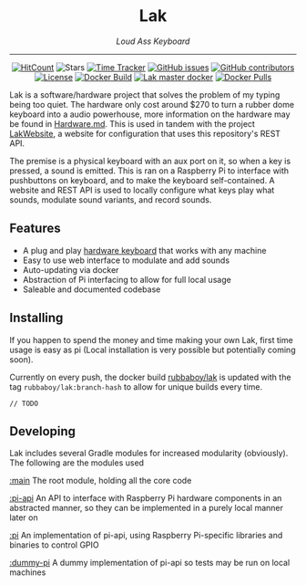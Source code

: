 <h1 align="center">Lak</h1>
<p align="center"><i>Loud Ass Keyboard</i></p>
<hr><p align="center">
  <a href="http://hits.dwyl.io/RubbaBoy/Lak"><img alt="HitCount" src="http://hits.dwyl.io/RubbaBoy/Lak.svg" /></a>
  <img alt="Stars" src="https://img.shields.io/github/stars/RubbaBoy/Lak.svg?label=Stars&style=flat" />
  <a href="https://wakatime.com/badge/github/RubbaBoy/Lak"><img alt="Time Tracker" src="https://wakatime.com/badge/github/RubbaBoy/Lak.svg"/></a>
  <a href="https://github.com/RubbaBoy/Lak/issues"><img alt="GitHub issues" src="https://img.shields.io/github/issues/RubbaBoy/Lak.svg"/></a>
  <a href="https://github.com/RubbaBoy/Lak/graphs/contributors"><img alt="GitHub contributors" src="https://img.shields.io/github/contributors/RubbaBoy/Lak"></a>
  <a href="https://github.com/RubbaBoy/Lak/blob/master/LICENSE.txt"><img src="https://img.shields.io/github/license/RubbaBoy/Lak.svg" alt="License"/></a>
  <a href="https://github.com/RubbaBoy/Lak/actions?query=workflow%3A%22Docker+Build%22"><img src="https://github.com/RubbaBoy/Lak/workflows/Docker%20Build/badge.svg" alt="Docker Build"/></a>
    <a href="https://hub.docker.com/repository/docker/rubbaboy/lak"><img src="https://byob.yarr.is/RubbaBoy/Lak/lak" alt="Lak master docker"/></a>
  <a href="https://hub.docker.com/layers/rubbaboy/hs"><img src="https://img.shields.io/docker/pulls/rubbaboy/lak" alt="Docker Pulls"/></a>
</p>

Lak is a software/hardware project that solves the problem of my typing being too quiet. The hardware only cost around $270 to turn a rubber dome keyboard into a audio powerhouse, more information on the hardware may be found in [Hardware.md](Hardware.md). This is used in tandem with the project [LakWebsite](https://github.com/RubbaBoy/LakWebsite), a website for configuration that uses this repository's REST API.

The premise is a physical keyboard with an aux port on it, so when a key is pressed, a sound is emitted. This is ran on a Raspberry Pi to interface with pushbuttons on keyboard, and to make the keyboard self-contained. A website and REST API is used to locally configure what keys play what sounds, modulate sound variants, and record sounds.

## Features

- A plug and play [hardware keyboard](Hardware.md) that works with any machine
- Easy to use web interface to modulate and add sounds
- Auto-updating via docker
- Abstraction of Pi interfacing to allow for full local usage
- Saleable and documented codebase

## Installing

If you happen to spend the money and time making your own Lak, first time usage is easy as pi (Local installation is very possible but potentially coming soon).

Currently on every push, the docker build [rubbaboy/lak](https://hub.docker.com/repository/docker/rubbaboy/lak) is updated with the tag `rubbaboy/lak:branch-hash` to allow for unique builds every time.

```
// TODO
```

## Developing

Lak includes several Gradle modules for increased modularity (obviously). The following are the modules used

[:main](/) The root module, holding all the core code

[:pi-api](/pi-api) An API to interface with Raspberry Pi hardware components in an abstracted manner, so they can be implemented in a purely local manner later on

[:pi](/pi) An implementation of pi-api, using Raspberry Pi-specific libraries and binaries to control GPIO

[:dummy-pi](/dummy-pi) A dummy implementation of pi-api so tests may be run on local machines